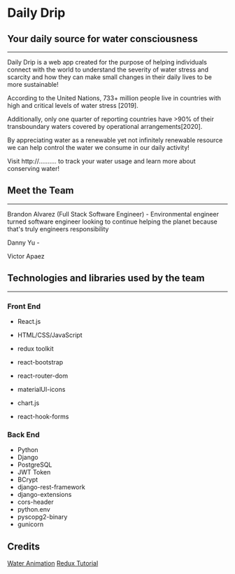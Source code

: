 # Daily Drip

## Your daily source for water consciousness

---

Daily Drip is a web app created for the purpose of helping individuals connect with the world to understand the severity of water stress and scarcity and how they can make small changes in their daily lives to be more sustainable!

According to the United Nations, 733+ million people live in countries with high and critical levels of water stress [2019].

Additionally, only one quarter of reporting countries have >90% of their transboundary waters covered by operational arrangements[2020].

By appreciating water as a renewable yet not infinitely renewable resource we can help control the water we consume in our daily activity!

Visit http://.......... to track your water usage and learn more about conserving water!

## Meet the Team

---

Brandon Alvarez (Full Stack Software Engineer) - Environmental engineer turned software engineer looking to continue helping the planet because that's truly engineers responsibility

Danny Yu -

Victor Apaez

## Technologies and libraries used by the team

---

### Front End

- React.js
- HTML/CSS/JavaScript

- redux toolkit
- react-bootstrap
- react-router-dom
- materialUI-icons
- chart.js
- react-hook-forms

### Back End

- Python
- Django
- PostgreSQL
- JWT Token
- BCrypt
- django-rest-framework
- django-extensions
- cors-header
- python.env
- pyscopg2-binary
- gunicorn

## Credits
[Water Animation](https://codepen.io/jaronwhite/pen/zrmozE)
[Redux Tutorial](https://blog.logrocket.com/handling-user-authentication-redux-toolkit/)


